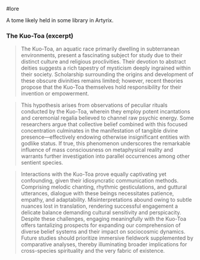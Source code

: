 #lore 

A tome likely held in some library in Artyrix. 
### The Kuo-Toa (excerpt)

 > The Kuo-Toa, an aquatic race primarily dwelling in subterranean environments, present a fascinating subject for study due to their distinct culture and religious proclivities. Their devotion to abstract deities suggests a rich tapestry of mysticism deeply ingrained within their society. Scholarship surrounding the origins and development of these obscure divinities remains limited; however, recent theories propose that the Kuo-Toa themselves hold responsibility for their invention or empowerment.

> This hypothesis arises from observations of peculiar rituals conducted by the Kuo-Toa, wherein they employ potent incantations and ceremonial regalia believed to channel raw psychic energy. Some researchers argue that collective belief combined with this focused concentration culminates in the manifestation of tangible divine presence—effectively endowing otherwise insignificant entities with godlike status. If true, this phenomenon underscores the remarkable influence of mass consciousness on metaphysical reality and warrants further investigation into parallel occurrences among other sentient species.

> Interactions with the Kuo-Toa prove equally captivating yet confounding, given their idiosyncratic communication methods. Comprising melodic chanting, rhythmic gesticulations, and guttural utterances, dialogue with these beings necessitates patience, empathy, and adaptability. Misinterpretations abound owing to subtle nuances lost in translation, rendering successful engagement a delicate balance demanding cultural sensitivity and perspicacity. Despite these challenges, engaging meaningfully with the Kuo-Toa offers tantalizing prospects for expanding our comprehension of diverse belief systems and their impact on sociocosmic dynamics. Future studies should prioritize immersive fieldwork supplemented by comparative analyses, thereby illuminating broader implications for cross-species spirituality and the very fabric of existence.